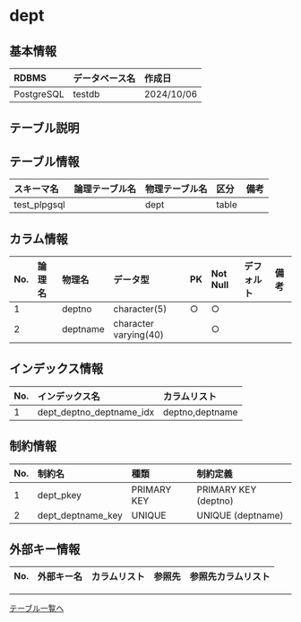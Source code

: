 # dept

## 基本情報

| RDBMS | データベース名| 作成日 |
|:---|:---|:---|
|PostgreSQL|testdb|2024/10/06|

## テーブル説明

## テーブル情報

| スキーマ名 | 論理テーブル名 | 物理テーブル名 | 区分 | 備考 |
|:---|:---|:---|:---|:---|
|test_plpgsql||dept|table||

## カラム情報

| No. | 論理名 | 物理名 | データ型 | PK | Not Null | デフォルト | 備考 |
|:---|:---|:---|:---|:---|:---|:---|:---|
|1||deptno|character(5)|○|○| ||
|2||deptname|character varying(40)||○| ||

## インデックス情報

| No. | インデックス名 | カラムリスト |
|:---|:---|:---|
|1|dept_deptno_deptname_idx|deptno,deptname|

## 制約情報

| No. | 制約名 | 種類 | 制約定義 |
|:---|:---|:---|:---|
|1|dept_pkey|PRIMARY KEY|PRIMARY KEY (deptno)|
|2|dept_deptname_key|UNIQUE|UNIQUE (deptname)|

## 外部キー情報

| No. | 外部キー名 | カラムリスト | 参照先 | 参照先カラムリスト |
|:---|:---|:---|:---|:---|

___
[テーブル一覧へ](../../../tableList_testdb.md)  
